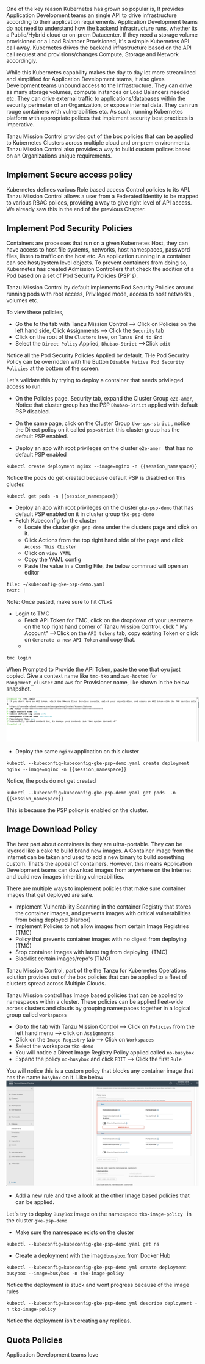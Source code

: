One of the key reason Kubernetes has grown so popular is, It provides Application Development teams an single API to drive infrastructure according to their application requirements. Application Development teams do not need to understand how the backend infrastructure runs, whether its a Public/Hybrid cloud or on-prem Datacenter. If they need a storage volume provisioned or a Load Balancer Provisioned, it's a simple Kubernetes API call away. Kubernetes drives the backend infrastructure based on the API call request and provisions/changes Compute, Storage and Network accordingly.

While this Kubernetes capability makes the day to day lot more streamlined and simplified for Application Development teams, it also gives Development teams unbound access to the Infrastructure. They can drive as many storage volumes, compute instances or Load Balancers needed etc. They can drive external traffic to applications/databases within the security perimeter of an Organization, or expose internal data. They can run rouge containers with vulnerabilities etc. As such, running Kubernetes platform with appropriate polices that implement security best practices is imperative.

Tanzu Mission Control provides out of the box policies that can be applied to Kubernetes Clusters across multiple cloud and on-prem environments. Tanzu Mission Control also provides a way to build custom polices based on an Organizations unique requirements.

## Implement Secure access policy

Kubernetes defines various Role based access Control policies to its API. Tanzu Mission Control allows a user from a Federated Identity to be mapped to various RBAC polices, providing a way to give right level of API access. We already saw this in the end of the previous Chapter. 

## Implement Pod Security Policies

Containers are processes that run on a given Kubernetes Host, they can have access to host file systems, networks, host namespaces, password files, listen to traffic on the host etc. An application running in a container can see host/system level objects. To prevent containers from doing so, Kubernetes has created Admission Controllers that check the addition of a Pod based on a set of Pod Security Policies (PSP's). 

Tanzu Mission Control by default implements Pod Security Policies around running pods with root access, Privileged mode, access to host networks , volumes etc.

To view these policies,

- Go the to the tab with Tanzu Mission Control --> Click on Policies on the left hand side, Click Assignments --> Click the `Security` tab
- Click on the root of the `Clusters` tree, on `Tanzu End to End`
- Select the `Direct Policy` Applied, `Dhubao-Strict` -->Click `edit`

Notice all the Pod Security Policies Applied by default.
THe Pod Security Policy can be overridden with the Button `Disable Native Pod Security Policies` at the bottom of the screen.

Let's validate this by trying to deploy a container that needs privileged access to run.

- On the Policies page, Security tab, expand the Cluster Group `e2e-amer`, Notice that cluster group has the PSP `Dhubao-Strict` applied with default PSP disabled.
- On the same page, click on the Cluster Group `tko-sps-strict` , notice the Direct policy on it called `psp=strict` this cluster group has the default PSP enabled.

- Deploy an app with root privileges on the cluster `e2e-amer ` that has no default PSP enabled

```execute
kubectl create deployment nginx --image=nginx -n {{session_namespace}}
```
Notice the pods do get created because default PSP is disabled on this cluster.

```
kubectl get pods -n {{session_namespace}}
```

- Deploy an app with root privileges on the cluster `gke-psp-demo` that has default PSP enabled on it in cluster group `tko-psp-demo`
- Fetch Kubeconfig for the cluster
  - Locate the cluster `gke-psp-demo` under the clusters page and click on it.
  - Click Actions from the top right hand side of the page and click `Access This CLuster`
  - Click on `view YAML`
  - Copy the YAML  config
  - Paste the value in a Config File, the below commnad will open an editor
  
```editor:append-lines-to-file
file: ~/kubeconfig-gke-psp-demo.yaml
text: |
```

Note: Once pasted, make sure to hit `CTL+S`

- Login to TMC
  - Fetch API Token for TMC, click on the dropdown of your username on the top right hand corner of Tanzu Mission Control, click " My Account" -->Click on the `API tokens` tab, copy existing Token or click on `Generate a new API Token` and copy that.
  - 
```execute
tmc login 
```
When Prompted to Provide the API Token, paste the one that oyu just copied. Give a context name like `tmc-tko` and `aws-hosted` for `Mangement_cluster` and `aws` for Provisioner name, like shown in the below snapshot.

![TMC Access Token](../images/tmc-access-api.png)

  - Deploy the same `nginx` application on this cluster 
  
```execute
kubectl --kubeconfig=kubeconfig-gke-psp-demo.yaml create deployment nginx --image=nginx -n {{session_namespace}}
```
Notice, the pods do not get created

```execute
kubectl --kubeconfig=kubeconfig-gke-psp-demo.yaml get pods  -n {{session_namespace}}
```
This is because the PSP policy is enabled on the cluster.

## Image Download Policy

The best part about containers is they are ultra-portable. They can be layered like a cake to build brand new images. A Container image from the internet can be taken and used to add a new binary to build something custom. That's the appeal of containers. However, this means Application Development teams can download images from anywhere on the Internet and build new images inheriting vulnerabilities.

There are multiple ways to implement policies that make sure container images that get deployed are safe. 

- Implement Vulnerability Scanning in the container Registry that stores the container images, and prevents images with critical vulnerabilities from being deployed (Harbor)
- Implement Policies to not allow images from certain Image Registries (TMC)
- Policy that prevents container images with no digest from deploying (TMC)
- Stop container images with latest tag from deploying. (TMC)
- Blacklist certain images/repo's (TMC)

Tanzu Mission Control, part of the the Tanzu for Kubernetes Operations solution provides out of the box policies that can be applied to a fleet of clusters spread across Multiple Clouds.

Tanzu Mission control has Image based policies that can be applied to namespaces within a cluster. These policies can be applied fleet-wide across clusters and clouds by grouping namespaces together in a logical group called `workspaces`

- Go to the tab with Tanzu Mission Control --> Click on `Policies`  from the left hand menu --> click on `Assignments`
- Click on the `Image Registry` tab --> Click on `Workspaces`
- Select the workspace `tko-demo`
- You will notice a Direct Image Registry Policy applied called `no-busybox`
- Expand the policy `no-busybox` and click `EDIT` --> Click the first `Rule`

You will notice this is a custom policy that blocks any container image that has the name `busybox` on it. Like below
![TMC Image Policy](../images/tmc-image-policy.png)

- Add a new rule and take a look at the other Image based policies that can be applied.

Let's try to deploy `BusyBox` image on the namespace `tko-image-policy ` in the cluster `gke-psp-demo`

- Make sure the namespace exists on the cluster
```execute
kubectl --kubeconfig=kubeconfig-gke-psp-demo.yaml get ns
```

- Create a deployment with the image`busybox` from Docker Hub

```execute
kubectl --kubeconfig=kubeconfig-gke-psp-demo.yml create deployment busybox --image=busybox -n tko-image-policy
```

Notice the deployment is stuck and wont progress because of the image rules
```execute
kubectl --kubeconfig=kubeconfig-gke-psp-demo.yml describe deployment -n tko-image-policy
```
Notice the deployment isn't creating any replicas.

## Quota Policies

Application Development teams love 